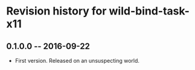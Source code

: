 # Revision history for wild-bind-task-x11

## 0.1.0.0  -- 2016-09-22

* First version. Released on an unsuspecting world.
